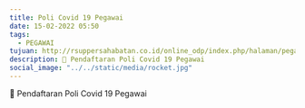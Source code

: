 ```yaml
---
title: Poli Covid 19 Pegawai
date: 15-02-2022 05:50
tags:
  - PEGAWAI
tujuan: http://rsuppersahabatan.co.id/online_odp/index.php/halaman/pegawai/1
description: 🔗 Pendaftaran Poli Covid 19 Pegawai
social_image: "../../static/media/rocket.jpg"
---
```

🔗 Pendaftaran Poli Covid 19 Pegawai